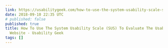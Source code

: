 ```yaml
---
link: https://usabilitygeek.com/how-to-use-the-system-usability-scale-sus-to-evaluate-the-usability-of-your-website/
date: 2018-09-10 22:35 UTC
# published: false
published: true
title: How To Use The System Usability Scale (SUS) To Evaluate The Usability Of Your
  Website - Usability Geek
tags: []
---
```



